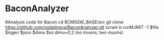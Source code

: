 # BaconAnalyzer
#Analysis code for Bacon
cd $CMSSW_BASE/src
git clone https://github.com/violatingcp/BaconAnalyzer.git
scram b
runMJMIT -1 $file $isgen $json $dimu $xs
dimu=0,2 (no muons, two muons)
